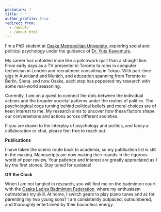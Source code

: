 ```yaml
---
permalink: /
title: " "
author_profile: true
redirect_from: 
  - /about/
  - /about.html
---
```


I'm a PhD student at [Osaka Metropolitan University](https://www.omu.ac.jp/), exploring social and political psychology under the guidance of [Dr. Yuta Kawamura](https://ytkm2.github.io/MyWebsite/english.html).

My career has unfolded more like a patchwork quilt than a straight line. From early days as a TV presenter in Toronto to roles in computer technician in London and recruitment consulting in Tokyo. With part-time gigs in Auckland and Munich, and education spanning from Toronto to Berlin, Siena, and now Osaka, each step has peppered my research with some real-world seasoning.

Currently, I am on a quest to connect the dots between the individual actions and the broader societal patterns under the realms of politics. The psychological cogs turning behind political beliefs and moral choices are of keen interest to me. My research aims to uncover how these factors shape our conversations and actions across different societies.

If you are drawn to the interplay of psychology and politics, and fancy a collaboration or chat, please feel free to reach out.

**Publications**

I have taken the scenic route back to academia, so my publication list is still in the making. Manuscripts are now making their rounds in the rigorous world of peer review. Your patience and interest are greatly appreciated as I lay the first stones. Stay tuned for updates!  

**Off the Clock**  

When I am not tangled in research, you will find me on the badminton court with the [Osaka Ladies Badminton Federation](https://www.jlbad.gr.jp/), where my enthusiasm outmatches my skill. At home, I switch gears to play piano tunes and as for parenting my two young sons? I am consistently outpaced, outnumbered, and thoroughly entertained by their boundless energy.